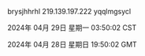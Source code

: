 brysjhhrhl 219.139.197.222 yqqlmgsycl

2024年 04月 29日 星期一 03:50:02 CST

2024年 04月 28日 星期日 19:50:02 GMT
